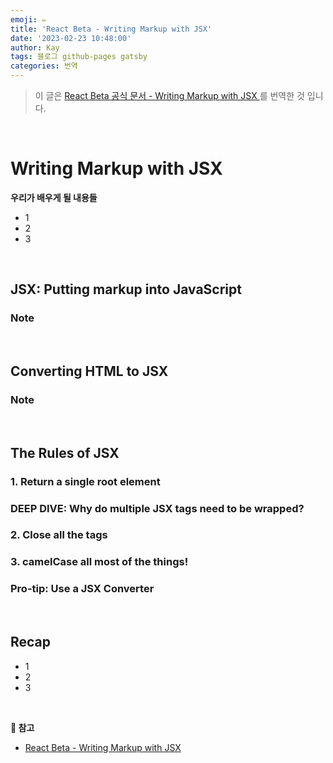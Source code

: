 ```yaml
---
emoji: ✏️
title: 'React Beta - Writing Markup with JSX'
date: '2023-02-23 10:48:00'
author: Kay
tags: 블로그 github-pages gatsby
categories: 번역
---
```


> 이 글은 [React Beta 공식 문서 - Writing Markup with JSX
](https://beta.reactjs.org/learn/writing-markup-with-jsx)를 번역한 것 입니다.

<br>

# Writing Markup with JSX

<b>우리가 배우게 될 내용들</b>
- 1
- 2
- 3

<br>

## JSX: Putting markup into JavaScript

### Note

<br/>

## Converting HTML to JSX

### Note

<br/>

## The Rules of JSX

### 1. Return a single root element

### DEEP DIVE: Why do multiple JSX tags need to be wrapped?

### 2. Close all the tags

### 3. camelCase all most of the things!

### Pro-tip: Use a JSX Converter

<br/>

## Recap
- 1
- 2
- 3

<br/>

<b>📕 참고</b>
- [React Beta - Writing Markup with JSX
  ](https://beta.reactjs.org/learn/writing-markup-with-jsx)

```toc
```
